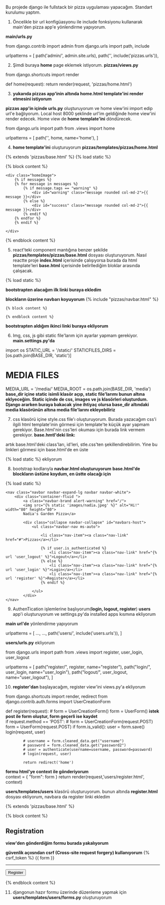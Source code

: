 Bu projede django ile fullstack bir pizza uygulaması yapacağım.
Standart kurulumu yaptım.

1. Öncelikle bir url konfigüasyonu ile include fonksiyonu kullanarak main'den pizza app'e yönlendirme yapıyorum.

**main/urls.py**

from django.contrib import admin
from django.urls import path, include

urlpatterns = [
    path('admin/', admin.site.urls),
    path('', include('pizzas.urls')),


2. Şimdi buraya **home** page eklemek istiyorum.
**pizzas/views.py**

from django.shortcuts import render

def home(request):
    return render(request, 'pizzas/home.html') 

3. **yukarıda pizzas app'inin altında home.html template'ini render etmesini istiyorum**

**pizzas app'in içinde urls.py** oluşturuyorum ve home view'ini import edip url'e bağlıyorum. Local host 8000 şeklinde url'im geldiğinde home view'ini render edecek. Home view de **home template'ini** döndürecek.

from django.urls import path
from .views import home

urlpatterns = [
    path('', home, name='home'),
]

4. **home template'ini** oluşturuyorum
**pizzas/templates/pizzas/home.html**

{% extends 'pizzas/base.html' %}
{% load static %}

{% block content %}
 

    <div class="homeImage">
        {% if messages %} 
        {% for message in messages %} 
            {% if message.tags == "warning" %}
                <div id="warning" class="message rounded col-md-2">{{ message }}</div>
            {% else %}
                <div id="success" class="message rounded col-md-2">{{ message }}</div>
            {% endif %} 
        {% endfor %} 
        {% endif %}

    </div>

        

{% endblock content %}

5. react'teki component mantığına benzer şekilde **pizzas/templates/pizzas/base.html** dosyası oluşturuyorum. Nasıl reactte proje **index.html** içerisinde çalışıyorsa burada da html template'leri **base.html** içerisinde belirllediğim bloklar arasında çalışacak.

{% load static %}
<!DOCTYPE html>
<html lang="en">
<head>
    <meta charset="UTF-8">
    <meta http-equiv="X-UA-Compatible" content="IE=edge">
    <meta name="viewport" content="width=device-width, initial-scale=1.0">

**bootstrapten alacağım ilk linki buraya ekledim**
    <link href="https://cdn.jsdelivr.net/npm/bootstrap@5.3.0-alpha1/dist/css/bootstrap.min.css" rel="stylesheet" integrity="sha384-GLhlTQ8iRABdZLl6O3oVMWSktQOp6b7In1Zl3/Jr59b6EGGoI1aFkw7cmDA6j6gD" crossorigin="anonymous">
    <link rel="stylesheet" href="{% static 'css/style.css' %}"/>
    <title>Pizza App</title>
</head>
<body>

**blockların üzerine navbarı koyuyorum**
    {% include "pizzas/navbar.html" %} 
    
    {% block content %}
        
    {% endblock content %}
        
**bootstrapten aldığım ikinci linki buraya ekliyorum**    
    <script src="https://cdn.jsdelivr.net/npm/bootstrap@5.3.0-alpha1/dist/js/bootstrap.bundle.min.js" integrity="sha384-w76AqPfDkMBDXo30jS1Sgez6pr3x5MlQ1ZAGC+nuZB+EYdgRZgiwxhTBTkF7CXvN" crossorigin="anonymous"></script>
    <script src="{% static 'js/timeout.js' %}"></script>
</body>
</html>

6. Img, css, js gibi static file'larım için ayarlar yapmam gerekiyor.
**main.settings.py'da**

import os
STATIC_URL = '/static/'
STATICFILES_DIRS = [os.path.join(BASE_DIR, 'static')]

# MEDIA FILES
MEDIA_URL = '/media/'
MEDIA_ROOT = os.path.join(BASE_DIR, 'media')
**base_dir içine static isimli klasör açıp, static file'larımı bunun altına eklyeceğim. Static içinde de css, images ve js klasörleri oluşturdum. Django ararken buraya bakacak**
**yine ihtiyaç olursa base_dir altındaki media klasörünün altına media file'larını ekleyebiliriz**

7. css klasörü içine style.css file'ı oluşturuyorum. Burada yazacağım css'i ilgili html template'inin görmesi için template'te küçük ayar yapmam gerekiyor.
Base.html'nin css'leri okuması için burada link vermem gerekiyor.
**base.hmtl'deki link:**
<link rel="stylesheet" href="{% static 'css/style.css' %}"/>
artık base.html'deki class'ları, id'leri, stle.css'ten şekillendirebilirim.
Yine bu linkleri görmesi için base.html'de en üste

{% load static %}
ekliyorum

8. bootstrap kodlarıyla **navbar.html oluşturuyorum**
**base.html'de blockların üstüne koydum, en üstte olacağı için**

{% load static %}

    <nav class="navbar navbar-expand-lg navbar navbar-white">
        <div class="container-fluid ">
            <a class="navbar-brand alert-warning" href="/">
            <img src="{% static 'images/nadia.jpeg' %}" alt="Hi!" width="80" height="80">
            Nadia's Garden Pizza</a>
            
            <div class="collapse navbar-collapse" id="navbars-host">
                <ul class="navbar-nav ms-auto">       

                    <li class="nav-item"><a class="nav-link" href="#">Pizzas</a></li>
                    
                    {% if user.is_authenticated %}
                        <li class="nav-item"><a class="nav-link" href="{% url 'user_logout' %}">Logout</a></li>
                    {% else %}
                        <li class="nav-item"><a class="nav-link" href="{% url 'user_login' %}">Login</a></li>
                        <li class="nav-item"><a class="nav-link" href="{% url 'register' %}">Register</a></li>
                    {% endif %}

                </ul>
            </div>
    </nav>

9. AuthenTication işlemlerine başlıyorum(**login, logout, register**)
**users** app'i oluşturuyorum ve settings.py'da installed apps kısmına ekliyorum

**main url'de** yönlendirme yapıyorum

urlpatterns = [
    ...,
    ...,
    path('users/', include('users.urls')),
]

**users/urls.py** ekliyorum

from django.urls import path
from .views import register, user_login, user_logout

urlpatterns = [
    path("register/", register, name="register"),
    path("login/", user_login, name="user_login"),
    path("logout/", user_logout, name="user_logout"),
]

10. **register'dan** başlayacağım, register view'ini views.py'a ekliyorum

from django.shortcuts import render, redirect
from django.contrib.auth.forms import UserCreationForm

def register(request):
    # form = UserCreationForm()
    form = UserForm()
**istek post ile form oluştur, form geçerli ise kaydet**    
    if request.method == 'POST':
        # form = UserCreationForm(request.POST)
        form = UserForm(request.POST)
        if form.is_valid():
            user = form.save()
            login(request, user)
            
            # username = form.cleaned_data.get("username")
            # password = form.cleaned_data.get("password2")
            # user = authenticate(username=username, password=password)
            # login(request, user)
            
            return redirect('home')
 **formu html'ye context ile gönderiyorum**           
    context = {
        "form": form
    }
    return render(request,'users/register.html', context)

**users/templates/users** klasörü oluşturuyorum. bunun altında **register.html** dosyası ekliyorum, navbara da register linki ekledim

{% extends 'pizzas/base.html' %}


{% block content %}
<div class="col-lg-4 mx-auto p-0 shadow mt-5">
    <div class="alert alert-warning text-center p-1">
        <h2>Registration</h2>
    </div>
    <div class="p-4 d-flex align-items-center ">

**view'den gönderdiğim formu burada yakalıyorum**
        <form action="" method="POST"> 
**güvenlik açıısndan csrf (Cross-site request forgery) kullanıyorum**
            {% csrf_token %} 
            {{ form }}
            <hr>
            <input type="submit" value="Register" class="btn btn-success">
        </form>
    </div>
</div>
{% endblock content %}

11. djangonun hazır formu üzerinde düzenleme yapmak için **users/templates/users/forms.py** oluşturuyorum

